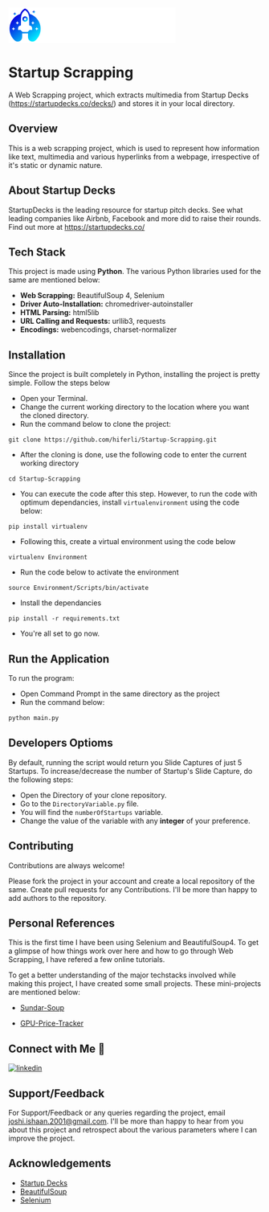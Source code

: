 
![Logo](https://raw.githubusercontent.com/hiferli/Startup-Scrapping/main/logo.png)


# Startup Scrapping

A Web Scrapping project, which extracts multimedia from Startup Decks (https://startupdecks.co/decks/) and stores it in your local directory.

## Overview

This is a web scrapping project, which is used to represent how information like text, multimedia and various hyperlinks from a webpage, irrespective of it's static or dynamic nature.

## About Startup Decks

StartupDecks is the leading resource for startup pitch decks. See what leading companies like Airbnb, Facebook and more did to raise their rounds.
Find out more at https://startupdecks.co/


## Tech Stack
This project is made using **Python**. The various Python libraries used for the same are mentioned below:

- **Web Scrapping:** BeautifulSoup 4, Selenium
- **Driver Auto-Installation:** chromedriver-autoinstaller
- **HTML Parsing:** html5lib
- **URL Calling and Requests:** urllib3, requests
- **Encodings:** webencodings, charset-normalizer

## Installation

Since the project is built completely in Python, installing the project is pretty simple.
Follow the steps below

- Open your Terminal.
- Change the current working directory to the location where you want the cloned directory.
- Run the command below to clone the project:

```pip
git clone https://github.com/hiferli/Startup-Scrapping.git
```
- After the cloning is done, use the following code to enter the current working directory
```pip
cd Startup-Scrapping
```
- You can execute the code after this step. However, to run the code with optimum dependancies, install ```virtualenvironment``` using the code below:
```pip
pip install virtualenv
```
- Following this, create a virtual environment using the code below
```pip
virtualenv Environment
```
- Run the code below to activate the environment
```pip
source Environment/Scripts/bin/activate
```
- Install the dependancies
```pip
pip install -r requirements.txt
```
- You're all set to go now.

## Run the Application
To run the program:
- Open Command Prompt in the same directory as the project
- Run the command below:

```python
python main.py
```

## Developers Optioms
By default, running the script would return you Slide Captures of just 5 Startups.
To increase/decrease the number of Startup's Slide Capture, do the following steps:

- Open the Directory of your clone repository.
- Go to the ```DirectoryVariable.py``` file.
- You will find the ```numberOfStartups``` variable. 
- Change the value of the variable with any **integer** of your preference.

## Contributing

Contributions are always welcome!

Please fork the project in your account and create a local repository of the same. 
Create pull requests for any Contributions. I'll be more than happy to add authors to the repository.

## Personal References

This is the first time I have been using Selenium and BeautifulSoup4.
To get a glimpse of how things work over here and how to go through Web Scrapping, I have refered a few online tutorials. 

To get a better understanding of the major techstacks involved while making this project, I have created some small projects. These mini-projects are mentioned below:

- [Sundar-Soup](https://github.com/hiferli/Sundar-Soup)

- [GPU-Price-Tracker](https://github.com/hiferli/GPU-Price-Tracker)


## Connect with Me 🔗 
[![linkedin](https://img.shields.io/badge/linkedin-0A66C2?style=for-the-badge&logo=linkedin&logoColor=white)](https://www.linkedin.com/in/joshiishaan/)

## Support/Feedback

For Support/Feedback or any queries regarding the project, email joshi.ishaan.2001@gmail.com.
I'll be more than happy to hear from you about this project and retrospect about the various parameters where I can improve the project.
## Acknowledgements

 - [Startup Decks](https://startupdecks.co/decks/)
 - [BeautifulSoup](https://www.crummy.com/software/BeautifulSoup/bs4/doc/)
 - [Selenium](https://www.selenium.dev/) 
